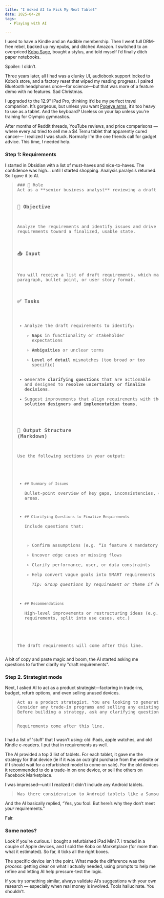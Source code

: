 ```yaml
---
title: "I Asked AI to Pick My Next Tablet"
date: 2025-04-20
tags:
  - Playing with AI

---
```


I used to have a Kindle and an Audible membership. Then I went full DRM-free rebel, backed up my epubs, and ditched Amazon. I switched to an overpriced [Kobo Sage](https://ca.kobobooks.com/products/kobo-sage?srsltid=AfmBOoqsesvW9hgDnhJujzch3EKHd-AQ-bjRHFRvXLWI93O-nZbMNTKB), bought a stylus, and told myself I’d finally ditch paper notebooks.

Spoiler: I didn’t.

Three years later, all I had was a clunky UI, audiobook support locked to Kobo’s store, and a factory reset that wiped my reading progress. I paired Bluetooth headphones once—for science—but that was more of a feature demo with no features. Sad Christmas.

I upgraded to the 12.9" iPad Pro, thinking it’d be my perfect travel companion. It’s gorgeous, but unless you want [Popeye arms](https://static.wikia.nocookie.net/smashtopia/images/7/78/Popeye.jpg/revision/latest/scale-to-width-down/287?cb=20181223184820), it’s too heavy to use as a tablet. And the keyboard? Useless on your lap unless you're training for Olympic gymnastics.

After months of Reddit threads, YouTube reviews, and price comparisons —where every ad tried to sell me a $4 Temu tablet that apparently cured cancer— I realized I was stuck. Normally I’m the one friends call for gadget advice. This time, _I_ needed help.

<!-- more //-->

### Step 1: Requirements

I started in Obsidian with a list of must-haves and nice-to-haves. The confidence was high... until I started shopping. Analysis paralysis returned. So I gave it to AI.

<blockquote>
<pre>
### 🧠 Role
Act as a **senior business analyst** reviewing a draft set of project requirements.

### 🎯 Objective
Analyze the requirements and identify issues and drive the requirements toward a finalized, usable state.

### 📥 Input
You will receive a list of draft requirements, which may be in paragraph, bullet point, or user story format.

### ✅ Tasks
- Analyze the draft requirements to identify:
  - **Gaps** in functionality or stakeholder expectations
  - **Ambiguities** or unclear terms
  - **Level of detail** mismatches (too broad or too specific)
- Generate **clarifying questions** that are actionable and designed to **resolve uncertainty or finalize decisions**.
- Suggest improvements that align requirements with the needs of **solution designers and implementation teams**.

### 📄 Output Structure (Markdown)
Use the following sections in your output:

- `## Summary of Issues`  
  Bullet-point overview of key gaps, inconsistencies, or unclear areas.

- `## Clarifying Questions to Finalize Requirements`  
  Include questions that:
  - Confirm assumptions (e.g. “Is feature X mandatory for MVP?”)
  - Uncover edge cases or missing flows
  - Clarify performance, user, or data constraints
  - Help convert vague goals into SMART requirements  
  *Tip: Group questions by requirement or theme if helpful.*

- `## Recommendations`  
  High-level improvements or restructuring ideas (e.g., merge requirements, split into use cases, etc.)

The draft requirements will come after this line.
</pre>
</blockquote>

A bit of copy and paste magic and boom, the AI started asking me questions to further clarify my "draft requirements".

### Step 2. Strategist mode

Next, I asked AI to act as a product strategist—factoring in trade-ins, budget, refurb options, and even selling unused devices.

<blockquote>
<pre>
Act as a product strategist. You are looking to generate the most cost-effective strategy to purchase an e-reader / tablet that would fit best into a workflow. Understand the provided information. 
Consider any trade-in programs and selling any existing device (via Facebook marketplace). Consider any refurbished options. Consider product upgrade cycle. 
Before building a strategy, ask any clarifying question.

Requirements come after this line.
</pre>
</blockquote>

I had a list of 'stuff' that I wasn't using: old iPads, apple watches, and old Kindle e-readers. I put that in requirements as well. 

The AI provided a top 3 list of tablets. For each tablet, it gave me the strategy for that device (ie if it was an outright purchase from the website or if I should wait for a refurbished model to come on sale). For the old devices it recommended to do a trade-in on one device, or sell the others on Facebook Marketplace.

I was impressed—until I realized it didn’t include any Android tablets.

<blockquote>
<pre>
Was there consideration to Android tablets like a Samsung Galaxy? If they were considered but do not fit, then provide an explanation.
</pre>
</blockquote>

And the AI basically replied, “Yes, you fool. But here’s why they don’t meet _your_ requirements.”

Fair.

### Some notes?

Look if you're curious. I bought a refurbished iPad Mini 7. I traded in a couple of Apple devices, and I sold the Kobo on Marketplace (for more than what it estimated). So far, it ticks all the right boxes. 

The specific device isn’t the point. What made the difference was the _process_: getting clear on what I actually needed, using prompts to help me refine and letting AI help pressure-test the logic.

If you try something similar, always validate AI’s suggestions with your own research — especially when real money is involved. Tools hallucinate. You shouldn’t.

